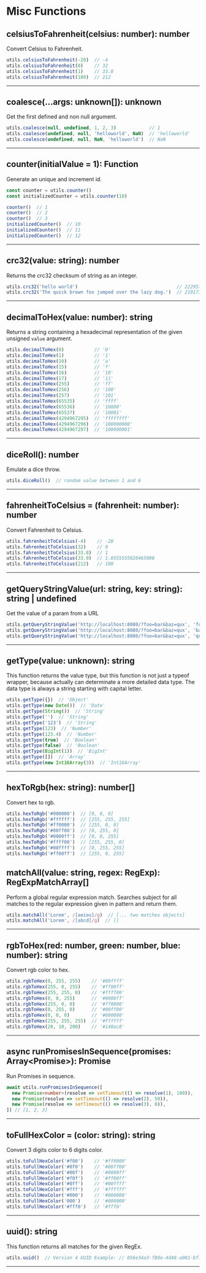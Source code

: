 # Misc Functions

## celsiusToFahrenheit(celsius: number): number

Convert Celsius to Fahrenheit.

```ts
utils.celsiusToFahrenheit(-20)  // -4
utils.celsiusToFahrenheit(0)    // 32
utils.celsiusToFahrenheit(1)    // 33.8
utils.celsiusToFahrenheit(100)  // 212
```

---

## coalesce(...args: unknown[]): unknown

Get the first defined and non null argument.

```ts
utils.coalesce(null, undefined, 1, 2, 3)            // 1
utils.coalesce(undefined, null, 'helloworld', NaN)  // 'helloworld'
utils.coalesce(undefined, null, NaN, 'helloworld')  // NaN
```

---

## counter(initialValue = 1): Function

Generate an unique and increment id.

```ts
const counter = utils.counter()
const initializedCounter = utils.counter(10)

counter()  // 1
counter()  // 2
counter()  // 3
initializedCounter()  // 10
initializedCounter()  // 11
initializedCounter()  // 12
```

---

## crc32(value: string): number

Returns the crc32 checksum of string as an integer.

```ts
utils.crc32('hello world')                                    // 222957957
utils.crc32('The quick brown fox jumped over the lazy dog.')  // 2191738434
```

---

## decimalToHex(value: number): string

Returns a string containing a hexadecimal representation of the given unsigned `value` argument.

```ts
utils.decimalToHex(0)           // '0'
utils.decimalToHex(1)           // '1'
utils.decimalToHex(10)          // 'a'
utils.decimalToHex(15)          // 'f'
utils.decimalToHex(16)          // '10'
utils.decimalToHex(17)          // '11'
utils.decimalToHex(255)         // 'ff'
utils.decimalToHex(256)         // '100'
utils.decimalToHex(257)         // '101'
utils.decimalToHex(65535)       // 'ffff'
utils.decimalToHex(65536)       // '10000'
utils.decimalToHex(65537)       // '10001'
utils.decimalToHex(4294967295)  // 'ffffffff'
utils.decimalToHex(4294967296)  // '100000000'
utils.decimalToHex(4294967297)  // '100000001'
```

---

## diceRoll(): number

Emulate a dice throw.

```ts
utils.diceRoll()  // random value between 1 and 6
```

---

## fahrenheitToCelsius = (fahrenheit: number): number

Convert Fahrenheit to Celsius.

```ts
utils.fahrenheitToCelsius(-4)    // -20
utils.fahrenheitToCelsius(32)    // 0
utils.fahrenheitToCelsius(33.8)  // 1
utils.fahrenheitToCelsius(33.9)  // 1.0555555820465088
utils.fahrenheitToCelsius(212)   // 100
```

---

## getQueryStringValue(url: string, key: string): string | undefined

Get the value of a param from a URL

```ts
utils.getQueryStringValue('http://localhost:8080/?foo=bar&baz=qux', 'foo')   // 'bar'
utils.getQueryStringValue('http://localhost:8080/?foo=bar&baz=qux', 'baz')   // 'qux'
utils.getQueryStringValue('http://localhost:8080/?foo=bar&baz=qux', 'quux')  // undefined
```

---

## getType(value: unknown): string

This function returns the value type, but this function is not just a typeof wrapper, because actually can determinate a more detailed data type. The data type is always a string starting with capital letter.

```ts
utils.getType({})  // 'Object'
utils.getType(new Date())  // 'Date'
utils.getType(String())  // 'String'
utils.getType('')  // 'String'
utils.getType('123')  // 'String'
utils.getType(123)  // 'Number'
utils.getType(123.4)  // 'Number'
utils.getType(true)  // 'Boolean'
utils.getType(false)  // 'Boolean'
utils.getType(BigInt(1))  // 'BigInt'
utils.getType([])  // 'Array'
utils.getType(new Int16Array(3))  // 'Int16Array'
```

---

## hexToRgb(hex: string): number[]

Convert hex to rgb.

```ts
utils.hexToRgb('#000000')  // [0, 0, 0]
utils.hexToRgb('#ffffff')  // [255, 255, 255]
utils.hexToRgb('#ff0000')  // [255, 0, 0]
utils.hexToRgb('#00ff00')  // [0, 255, 0]
utils.hexToRgb('#0000ff')  // [0, 0, 255]
utils.hexToRgb('#ffff00')  // [255, 255, 0]
utils.hexToRgb('#00ffff')  // [0, 255, 255]
utils.hexToRgb('#ff00ff')  // [255, 0, 255]
```


## matchAll(value: string, regex: RegExp): RegExpMatchArray[]

Perform a global regular expression match. Searches subject for all matches to 
the regular expression given in pattern and return them.

```ts
utils.matchAll('Lorem', /[aeiou]/g)  // [... two matches objects]
utils.matchAll('Lorem', /[abcd]/g)  // []
```

---

## rgbToHex(red: number, green: number, blue: number): string

Convert rgb color to hex.

```ts
utils.rgbToHex(0, 255, 255)    // '#00ffff'
utils.rgbToHex(255, 0, 255)    // '#ff00ff'
utils.rgbToHex(255, 255, 0)    // '#ffff00'
utils.rgbToHex(0, 0, 255)      // '#0000ff'
utils.rgbToHex(255, 0, 0)      // '#ff0000'
utils.rgbToHex(0, 255, 0)      // '#00ff00'
utils.rgbToHex(0, 0, 0)        // '#000000'
utils.rgbToHex(255, 255, 255)  // '#ffffff'
utils.rgbToHex(20, 10, 200)    // '#140ac8'
```

---

## async runPromisesInSequence(promises: Array<Promise<unknown>>): Promise<unknown>

Run Promises in sequence.

```ts
await utils.runPromisesInSequence([
  new Promise<number>(resolve => setTimeout(() => resolve(1), 100)),
  new Promise(resolve => setTimeout(() => resolve(2), 50)),
  new Promise(resolve => setTimeout(() => resolve(3), 0)),
]) // [1, 2, 3]
```

---

## toFullHexColor = (color: string): string

Convert 3 digits color to 6 digits color.

```ts
utils.toFullHexColor('#f00')    // '#ff0000'
utils.toFullHexColor('#0f0')    // '#00ff00'
utils.toFullHexColor('#00f')    // '#0000ff'
utils.toFullHexColor('#f0f')    // '#ff00ff'
utils.toFullHexColor('#0ff')    // '#00ffff'
utils.toFullHexColor('#fff')    // '#ffffff'
utils.toFullHexColor('#000')    // '#000000'
utils.toFullHexColor('000')     // '#000000'
utils.toFullHexColor('#fff0')   // '#fff0'
```

---

## uuid(): string

This function returns all matches for the given RegEx.

```ts
utils.uuid()  // Version 4 UUID Example: // 056e34a3-f88e-4d48-a001-bf70c9aefa40
```

---
